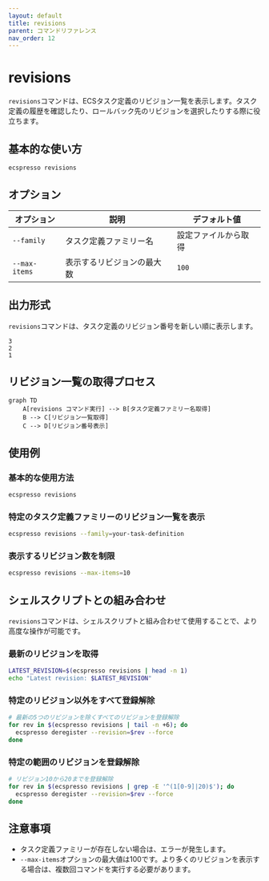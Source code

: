 ```yaml
---
layout: default
title: revisions
parent: コマンドリファレンス
nav_order: 12
---
```


# revisions

`revisions`コマンドは、ECSタスク定義のリビジョン一覧を表示します。タスク定義の履歴を確認したり、ロールバック先のリビジョンを選択したりする際に役立ちます。

## 基本的な使い方

```bash
ecspresso revisions
```

## オプション

| オプション | 説明 | デフォルト値 |
|------------|------|------------|
| `--family` | タスク定義ファミリー名 | 設定ファイルから取得 |
| `--max-items` | 表示するリビジョンの最大数 | `100` |

## 出力形式

`revisions`コマンドは、タスク定義のリビジョン番号を新しい順に表示します。

```
3
2
1
```

## リビジョン一覧の取得プロセス

```mermaid
graph TD
    A[revisions コマンド実行] --> B[タスク定義ファミリー名取得]
    B --> C[リビジョン一覧取得]
    C --> D[リビジョン番号表示]
```

## 使用例

### 基本的な使用方法

```bash
ecspresso revisions
```

### 特定のタスク定義ファミリーのリビジョン一覧を表示

```bash
ecspresso revisions --family=your-task-definition
```

### 表示するリビジョン数を制限

```bash
ecspresso revisions --max-items=10
```

## シェルスクリプトとの組み合わせ

`revisions`コマンドは、シェルスクリプトと組み合わせて使用することで、より高度な操作が可能です。

### 最新のリビジョンを取得

```bash
LATEST_REVISION=$(ecspresso revisions | head -n 1)
echo "Latest revision: $LATEST_REVISION"
```

### 特定のリビジョン以外をすべて登録解除

```bash
# 最新の5つのリビジョンを除くすべてのリビジョンを登録解除
for rev in $(ecspresso revisions | tail -n +6); do
  ecspresso deregister --revision=$rev --force
done
```

### 特定の範囲のリビジョンを登録解除

```bash
# リビジョン10から20までを登録解除
for rev in $(ecspresso revisions | grep -E '^(1[0-9]|20)$'); do
  ecspresso deregister --revision=$rev --force
done
```

## 注意事項

- タスク定義ファミリーが存在しない場合は、エラーが発生します。
- `--max-items`オプションの最大値は100です。より多くのリビジョンを表示する場合は、複数回コマンドを実行する必要があります。
